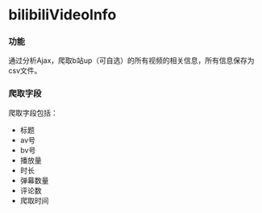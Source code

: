 # bilibiliVideoInfo
### 功能
通过分析Ajax，爬取b站up（可自选）的所有视频的相关信息，所有信息保存为csv文件。
### 爬取字段
爬取字段包括：
- 标题
- av号
- bv号
- 播放量
- 时长
- 弹幕数量
- 评论数
- 爬取时间
